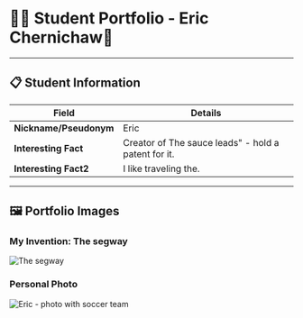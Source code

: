 # 👨‍🎓 Student Portfolio - Eric Chernichaw🚴

---

## 📋 Student Information

| **Field** | **Details** |
|-----------|-------------|
| **Nickname/Pseudonym** | Eric |
| **Interesting Fact** | Creator of The sauce leads" - hold a patent for it. |
| **Interesting Fact2** | I like traveling the. |

---

## 🖼️ Portfolio Images

### My Invention: The segway
![The segway](file:///Users/ericchernichaw/Desktop/BUAD442/photo%20.webp)

### Personal Photo
![Eric - photo with soccer team](54197282804_29baeb4089_o.jpg)


